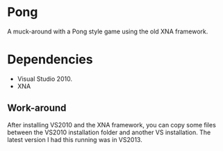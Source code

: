 # Pong
A muck-around with a Pong style game using the old XNA framework.

# Dependencies

* Visual Studio 2010.
* XNA

## Work-around
After installing VS2010 and the XNA framework, you can copy some files between the VS2010 installation folder and another VS installation.
The latest version I had this running was in VS2013.